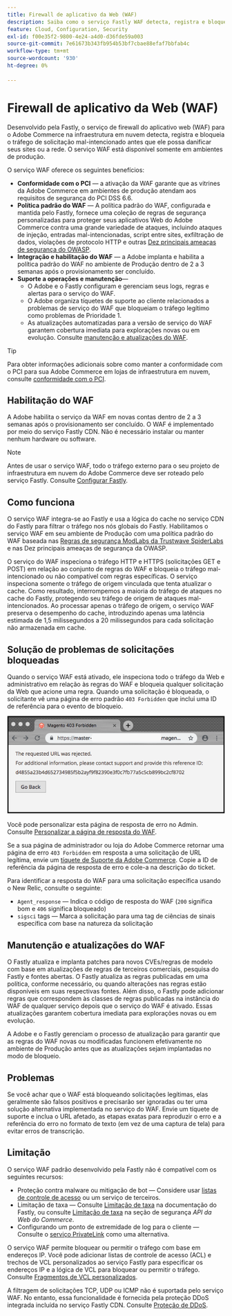 ```yaml
---
title: Firewall de aplicativo da Web (WAF)
description: Saiba como o serviço Fastly WAF detecta, registra e bloqueia o tráfego de solicitação mal-intencionado antes que ele possa danificar a rede ou os sites do Adobe Commerce.
feature: Cloud, Configuration, Security
exl-id: f00e35f2-9800-4e24-a4d0-d36fde59a003
source-git-commit: 7e61673b343fb954b53bf7cbae88efaf7bbfab4c
workflow-type: tm+mt
source-wordcount: '930'
ht-degree: 0%

---
```


# Firewall de aplicativo da Web (WAF)

Desenvolvido pela Fastly, o serviço de firewall do aplicativo web (WAF) para o Adobe Commerce na infraestrutura em nuvem detecta, registra e bloqueia o tráfego de solicitação mal-intencionado antes que ele possa danificar seus sites ou a rede. O serviço WAF está disponível somente em ambientes de produção.

O serviço WAF oferece os seguintes benefícios:

- **Conformidade com o PCI** — a ativação da WAF garante que as vitrines da Adobe Commerce em ambientes de produção atendam aos requisitos de segurança do PCI DSS 6.6.
- **Política padrão do WAF** — A política padrão do WAF, configurada e mantida pelo Fastly, fornece uma coleção de regras de segurança personalizadas para proteger seus aplicativos Web do Adobe Commerce contra uma grande variedade de ataques, incluindo ataques de injeção, entradas mal-intencionadas, script entre sites, exfiltração de dados, violações de protocolo HTTP e outras [Dez principais ameaças de segurança do OWASP](https://owasp.org/www-project-top-ten/).
- **Integração e habilitação do WAF** — a Adobe implanta e habilita a política padrão do WAF no ambiente de Produção dentro de 2 a 3 semanas após o provisionamento ser concluído.
- **Suporte a operações e manutenção**—
   - O Adobe e o Fastly configuram e gerenciam seus logs, regras e alertas para o serviço do WAF.
   - O Adobe organiza tíquetes de suporte ao cliente relacionados a problemas de serviço do WAF que bloqueiam o tráfego legítimo como problemas de Prioridade 1.
   - As atualizações automatizadas para a versão de serviço do WAF garantem cobertura imediata para explorações novas ou em evolução. Consulte [manutenção e atualizações do WAF](#waf-maintenance-and-updates).

>[!TIP]
>
>Para obter informações adicionais sobre como manter a conformidade com o PCI para sua Adobe Commerce em lojas de infraestrutura em nuvem, consulte [conformidade com o PCI](https://business.adobe.com/products/magento/pci-compliance.html).

## Habilitação do WAF

A Adobe habilita o serviço da WAF em novas contas dentro de 2 a 3 semanas após o provisionamento ser concluído. O WAF é implementado por meio do serviço Fastly CDN. Não é necessário instalar ou manter nenhum hardware ou software.

>[!NOTE]
>
>Antes de usar o serviço WAF, todo o tráfego externo para o seu projeto de infraestrutura em nuvem do Adobe Commerce deve ser roteado pelo serviço Fastly. Consulte [Configurar Fastly](fastly-configuration.md).

## Como funciona

O serviço WAF integra-se ao Fastly e usa a lógica do cache no serviço CDN do Fastly para filtrar o tráfego nos nós globais do Fastly. Habilitamos o serviço WAF em seu ambiente de Produção com uma política padrão do WAF baseada nas [Regras de segurança ModLabs da Trustwave SpiderLabs](https://github.com/owasp-modsecurity/ModSecurity) e nas Dez principais ameaças de segurança da OWASP.

O serviço do WAF inspeciona o tráfego HTTP e HTTPS (solicitações GET e POST) em relação ao conjunto de regras do WAF e bloqueia o tráfego mal-intencionado ou não compatível com regras específicas. O serviço inspeciona somente o tráfego de origem vinculada que tenta atualizar o cache. Como resultado, interrompemos a maioria do tráfego de ataques no cache do Fastly, protegendo seu tráfego de origem de ataques mal-intencionados. Ao processar apenas o tráfego de origem, o serviço WAF preserva o desempenho do cache, introduzindo apenas uma latência estimada de 1,5 milissegundos a 20 milissegundos para cada solicitação não armazenada em cache.

## Solução de problemas de solicitações bloqueadas

Quando o serviço WAF está ativado, ele inspeciona todo o tráfego da Web e administrativo em relação às regras do WAF e bloqueia qualquer solicitação da Web que acione uma regra. Quando uma solicitação é bloqueada, o solicitante vê uma página de erro padrão `403 Forbidden` que inclui uma ID de referência para o evento de bloqueio.

![Página de erro do WAF](../../assets/cdn/fastly-waf-403-error.png)

Você pode personalizar esta página de resposta de erro no Admin. Consulte [Personalizar a página de resposta do WAF](fastly-custom-response.md#customize-the-waf-error-page).

Se a sua página de administrador ou loja do Adobe Commerce retornar uma página de erro `403 Forbidden` em resposta a uma solicitação de URL legítima, envie um [tíquete de Suporte da Adobe Commerce](https://experienceleague.adobe.com/pt-br/docs/commerce-knowledge-base/kb/help-center-guide/magento-help-center-user-guide#support-case). Copie a ID de referência da página de resposta de erro e cole-a na descrição do ticket.

Para identificar a resposta do WAF para uma solicitação específica usando o New Relic, consulte o seguinte:

- `Agent_response` — Indica o código de resposta do WAF (`200` significa bom e `406` significa bloqueado)
- `sigsci` tags — Marca a solicitação para uma tag de ciências de sinais específica com base na natureza da solicitação

## Manutenção e atualizações do WAF

O Fastly atualiza e implanta patches para novos CVEs/regras de modelo com base em atualizações de regras de terceiros comerciais, pesquisa do Fastly e fontes abertas. O Fastly atualiza as regras publicadas em uma política, conforme necessário, ou quando alterações nas regras estão disponíveis em suas respectivas fontes. Além disso, o Fastly pode adicionar regras que correspondem às classes de regras publicadas na instância do WAF de qualquer serviço depois que o serviço do WAF é ativado. Essas atualizações garantem cobertura imediata para explorações novas ou em evolução.

A Adobe e o Fastly gerenciam o processo de atualização para garantir que as regras do WAF novas ou modificadas funcionem efetivamente no ambiente de Produção antes que as atualizações sejam implantadas no modo de bloqueio.

## Problemas

Se você achar que o WAF está bloqueando solicitações legítimas, elas geralmente são falsos positivos e precisarão ser ignoradas ou ter uma solução alternativa implementada no serviço do WAF. Envie um tíquete de suporte e inclua o URL afetado, as etapas exatas para reproduzir o erro e a referência do erro no formato de texto (em vez de uma captura de tela) para evitar erros de transcrição.

## Limitação

O serviço WAF padrão desenvolvido pela Fastly não é compatível com os seguintes recursos:

- Proteção contra malware ou mitigação de bot — Considere usar [listas de controle de acesso](./fastly-vcl-allowlist.md) ou um serviço de terceiros.
- Limitação de taxa — Consulte [Limitação de taxa](https://github.com/fastly/fastly-magento2/blob/master/Documentation/Guides/RATE-LIMITING.md) na documentação do Fastly, ou consulte [Limitação de taxa](https://developer.adobe.com/commerce/webapi/get-started/rate-limiting/) na seção de segurança _API da Web do Commerce_.
- Configurando um ponto de extremidade de log para o cliente — Consulte o [serviço PrivateLink](../development/privatelink-service.md) como uma alternativa.

O serviço WAF permite bloquear ou permitir o tráfego com base em endereços IP. Você pode adicionar listas de controle de acesso (ACL) e trechos de VCL personalizados ao serviço Fastly para especificar os endereços IP e a lógica de VCL para bloquear ou permitir o tráfego. Consulte [Fragmentos de VCL personalizados](fastly-vcl-custom-snippets.md).

A filtragem de solicitações TCP, UDP ou ICMP não é suportada pelo serviço WAF. No entanto, essa funcionalidade é fornecida pela proteção DDoS integrada incluída no serviço Fastly CDN. Consulte [Proteção de DDoS](fastly.md#ddos-protection).
